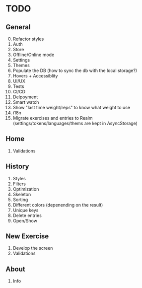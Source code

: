 # TODO


## General 

0. Refactor styles
1. Auth
2. Store
3. Offline/Online mode
4. Settings
5. Themes
6. Populate the DB (how to sync the db with the local storage?)
7. Hovers + Accessiblity
8. UI/UX
9. Tests
10. CI/CD
11. Delpoyment
12. Smart watch
13. Show "last time weight/reps" to know what weight to use
14. i18n
15. Migrate exercises and entries to Realm (settings/tokens/languages/thems are kept in AsyncStorage)


## Home

1. Validations


## History

1. Styles
2. Filters
3. Optimization
4. Skeleton
5. Sorting
6. Different colors (depenending on the result)
7. Unique keys
8. Delete entries
9. Open/Show


## New Exercise

1. Develop the screen
2. Validations


## About

1. Info
